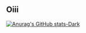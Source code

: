 ## Oiii


[![Anurag's GitHub stats-Dark](https://github-readme-stats.vercel.app/api?username=ViniS0usa&show_icons=true&theme=dark#gh-dark-mode-only)](https://github.com/anuraghazra/github-readme-stats#gh-dark-mode-only)


  
